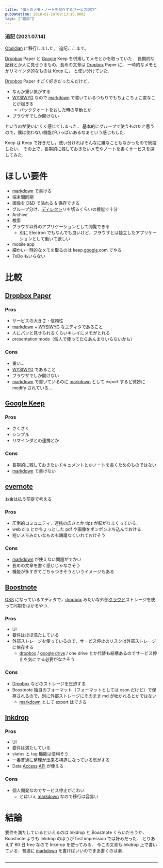 ```yaml
---
title: "個人のメモ・ノートを保存するサービス選び"
pubDatetime: 2018-01-19T09:13:16.000Z
tags: ["雑談"]
---
```


### 追記 (2021.07.14)

[Obsidian](https://obsidian.md/) に移行しました。
追記ここまで。

<p><a class="keyword" href="http://d.hatena.ne.jp/keyword/Dropbox">Dropbox</a> Paper と <a class="keyword" href="http://d.hatena.ne.jp/keyword/Google">Google</a> Keep を併用してメモとかを取っていた．
長期的な記録とか人に見せうるもの，長めの文章は <a class="keyword" href="http://d.hatena.ne.jp/keyword/Dropbox">Dropbox</a> Paper に，
一時的なメモとかリマインダ的なものは Keep に，
と使い分けていた．</p>

<p><a class="keyword" href="http://d.hatena.ne.jp/keyword/Dropbox">Dropbox</a> Paper すごく好きだったんだけど，</p>

<ul>
<li>なんか重い気がする</li>
<li><a class="keyword" href="http://d.hatena.ne.jp/keyword/WYSIWYG">WYSIWYG</a> なので <a class="keyword" href="http://d.hatena.ne.jp/keyword/markdown">markdown</a> で書いているつもりでもちょこちょこ変なことが起きる

<ul>
<li>バッククオートをおした時の挙動とか</li>
</ul>
</li>
<li>ブラウザでしか開けない</li>
</ul>

<p>というのが使いにくく感じてしまった．
基本的にグループで使うものだと思うので，僕は使わない機能がいっぱいあるなぁという感じもした．</p>

<p>Keep は Keep で好きだし，使い分ければそんなに嫌なこともなかったので続投したい．
その上で，長期的に残しておきたいメモやノートを書くサービスを探してみた．</p>

<h1>ほしい要件</h1>

<ul>
<li><a class="keyword" href="http://d.hatena.ne.jp/keyword/markdown">markdown</a> で書ける</li>
<li>端末間同期</li>
<li>画像を D&amp;D で貼れる &amp; 保存できる</li>
<li>グループ分け．<a class="keyword" href="http://d.hatena.ne.jp/keyword/%A5%C7%A5%A3%A5%EC%A5%AF%A5%C8">ディレクト</a>リを切るくらいの機能で十分</li>
<li>Archive</li>
<li>検索</li>
<li>ブラウザ以外のアプリケーションとして閲覧できる

<ul>
<li>別に Electron でもなんでも良いけど，ブラウザとは独立したアプリケーションとして動いて欲しい</li>
</ul>
</li>
<li>mobile app</li>
<li>細かい一時的なメモを取るのは keep.<a class="keyword" href="http://d.hatena.ne.jp/keyword/google">google</a>.com でやる</li>
<li>ToDo もいらない</li>
</ul>

<h1>比較</h1>

<h2><a href="https://dropbox.com/paper">Dropbox Paper</a></h2>

<h3>Pros</h3>

<ul>
<li>サービスの大きさ・信頼性</li>
<li><a class="keyword" href="http://d.hatena.ne.jp/keyword/markdown">markdown</a> + <a class="keyword" href="http://d.hatena.ne.jp/keyword/WYSIWYG">WYSIWYG</a> なエディタであること</li>
<li>人にパッと見せられるくらいキレイにメモがとれる</li>
<li>presentation mode（個人で使ってたらあんまりいらないかも）</li>
</ul>

<h3>Cons</h3>

<ul>
<li>重い...</li>
<li><a class="keyword" href="http://d.hatena.ne.jp/keyword/WYSIWYG">WYSIWYG</a> であること</li>
<li>ブラウザでしか開けない</li>
<li><a class="keyword" href="http://d.hatena.ne.jp/keyword/markdown">markdown</a> で書いているのに <a class="keyword" href="http://d.hatena.ne.jp/keyword/markdown">markdown</a> として export すると微妙に modify されている...</li>
</ul>

<h2><a href="https://keep.google.com/">Google Keep</a></h2>

<h3>Pros</h3>

<ul>
<li>さくさく</li>
<li>シンプル</li>
<li>リマインダとの連携とか</li>
</ul>

<h3>Cons</h3>

<ul>
<li>長期的に残しておきたいドキュメントとかノートを書くためのものではない</li>
<li><a class="keyword" href="http://d.hatena.ne.jp/keyword/markdown">markdown</a> で書けない</li>
</ul>

<h2><a href="https://evernote.com/">evernote</a></h2>

<p>お金は払う前提で考える</p>

<h3>Pros</h3>

<ul>
<li>圧倒的コミュニティ．連携の広さとか tips が転がりまくっている．</li>
<li>web clip とかちょっとした pdf や画像をポンポンぶち込んでおける</li>
<li>短いメモみたいなものも躊躇なくいれておけそう</li>
</ul>

<h3>Cons</h3>

<ul>
<li><a class="keyword" href="http://d.hatena.ne.jp/keyword/markdown">markdown</a> が使えない問題がでかい</li>
<li>長めの文章を書く感じじゃなさそう</li>
<li>機能が多すぎてごちゃつきそうというイメージもある</li>
</ul>

<h2><a href="https://boostnote.io/">Boostnote</a></h2>

<p><a class="keyword" href="http://d.hatena.ne.jp/keyword/OSS">OSS</a> になっているエディタで，<a class="keyword" href="http://d.hatena.ne.jp/keyword/dropbox">dropbox</a> みたいな外部<a class="keyword" href="http://d.hatena.ne.jp/keyword/%A5%AF%A5%E9%A5%A6%A5%C9">クラウド</a>ストレージを使って同期をはかるやつ．</p>

<h3>Pros</h3>

<ul>
<li>UI</li>
<li>要件はほぼ満たしている</li>
<li>外部ストレージを使っているので，サービス停止のリスクは外部ストレージに依存する

<ul>
<li><a class="keyword" href="http://d.hatena.ne.jp/keyword/dropbox">dropbox</a> / <a class="keyword" href="http://d.hatena.ne.jp/keyword/google%20drive">google drive</a> / one drive とか代替も結構あるのでサービス停止を気にする必要がなさそう</li>
</ul>
</li>
</ul>

<h3>Cons</h3>

<ul>
<li><a class="keyword" href="http://d.hatena.ne.jp/keyword/Dropbox">Dropbox</a> などのストレージを圧迫する</li>
<li>Boostnote 独自のフォーマット（フォーマットとしては cson だけど）で保存されるので，別に外部ストレージにそのまま md が吐かれるとかではない

<ul>
<li><a class="keyword" href="http://d.hatena.ne.jp/keyword/markdown">markdown</a> として export はできる</li>
</ul>
</li>
</ul>

<h2><a href="https://www.inkdrop.info/">Inkdrop</a></h2>

<h3>Pros</h3>

<ul>
<li>UI</li>
<li>要件は満たしている</li>
<li>status と tag 機能は便利そう．</li>
<li>一番普通に整理が出来る構造になっている気がする</li>
<li>Data <a class="keyword" href="http://d.hatena.ne.jp/keyword/Access">Access</a> <a class="keyword" href="http://d.hatena.ne.jp/keyword/API">API</a> が使える</li>
</ul>

<h3>Cons</h3>

<ul>
<li>個人開発なのでサービス停止がこわい

<ul>
<li>とはいえ <a class="keyword" href="http://d.hatena.ne.jp/keyword/markdown">markdown</a> なので移行は容易い</li>
</ul>
</li>
</ul>

<h1>結論</h1>

<p>要件を満たしているといえるのは Inkdrop と Boostnote くらいだろうか．
Boostnote よりも Inkdrop のほうが first impression では好みだった．
とりあえず 60 日 free なので Inkdrop を使ってみる．
今この文章も Inkdrop 上で書いている．普通に <a class="keyword" href="http://d.hatena.ne.jp/keyword/markdown">markdown</a> を書けばいいのでまあ書くのは楽．</p>

---

---
